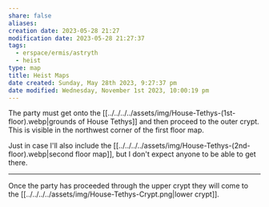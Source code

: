 ```yaml
---
share: false
aliases:
creation date: 2023-05-28 21:27
modification date: 2023-05-28 21:27:37
tags:
  - erspace/ermis/astryth
  - heist
type: map
title: Heist Maps
date created: Sunday, May 28th 2023, 9:27:37 pm
date modified: Wednesday, November 1st 2023, 10:00:19 pm
---
```


The party must get onto the [[../../../../assets/img/House-Tethys-(1st-floor).webp|grounds of House Tethys]] and then proceed to the outer crypt. This is visible in the northwest corner of the first floor map. 

Just in case I'll also include the [[../../../../assets/img/House-Tethys-(2nd-floor).webp|second floor map]], but I don't expect anyone to be able to get there. 

---

Once the party has proceeded through the upper crypt they will come to the [[../../../../assets/img/House-Tethys-Crypt.png|lower crypt]]. 
